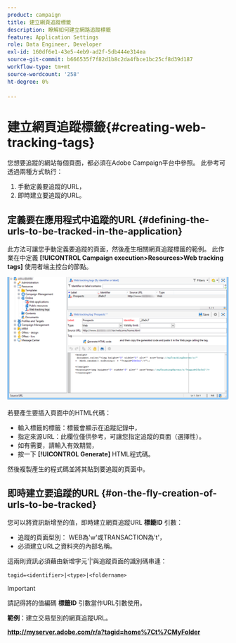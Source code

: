```yaml
---
product: campaign
title: 建立網頁追蹤標籤
description: 瞭解如何建立網路追蹤標籤
feature: Application Settings
role: Data Engineer, Developer
exl-id: 160df6e1-43e5-4eb9-ad2f-5db444e314ea
source-git-commit: b666535f7f82d1b8c2da4fbce1bc25cf8d39d187
workflow-type: tm+mt
source-wordcount: '258'
ht-degree: 0%

---
```


# 建立網頁追蹤標籤{#creating-web-tracking-tags}

您想要追蹤的網站每個頁面，都必須在Adobe Campaign平台中參照。 此參考可透過兩種方式執行：

1. 手動定義要追蹤的URL，
1. 即時建立要追蹤的URL。

## 定義要在應用程式中追蹤的URL {#defining-the-urls-to-be-tracked-in-the-application}

此方法可讓您手動定義要追蹤的頁面，然後產生相關網頁追蹤標籤的範例。 此作業在中定義 **[!UICONTROL Campaign execution>Resources>Web tracking tags]** 使用者端主控台的節點。

![](assets/d_ncs_integration_webtracking_screen.png)

若要產生要插入頁面中的HTML代碼：

* 輸入標籤的標籤：標籤會顯示在追蹤記錄中，
* 指定來源URL：此欄位僅供參考，可讓您指定追蹤的頁面（選擇性）。
* 如有需要，請輸入有效期間，
* 按一下 **[!UICONTROL Generate]** HTML程式碼。

然後複製產生的程式碼並將其貼到要追蹤的頁面中。

## 即時建立要追蹤的URL {#on-the-fly-creation-of-urls-to-be-tracked}

您可以將資訊新增至的值，即時建立網頁追蹤URL **標籤ID** 引數：

* 追蹤的頁面型別： WEB為&#39;w&#39;或TRANSACTION為&#39;t&#39;，
* 必須建立URL之資料夾的內部名稱。

這兩則資訊必須藉由新增字元&#39;|&#39;與追蹤頁面的識別碼串連：

```
tagid=<identifier>|<type>|<foldername>
```

>[!IMPORTANT]
>
>請記得將的值編碼 **標籤ID** 引數當作URL引數使用。

**範例**：建立交易型別的網頁追蹤URL。

**http://myserver.adobe.com/r/a?tagid=home%7Ct%7CMyFolder**
